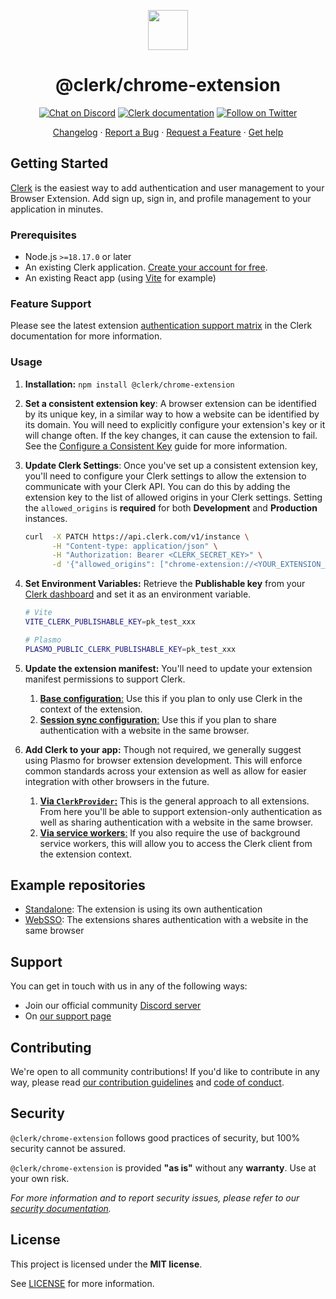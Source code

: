 <p align="center">
  <a href="https://clerk.com?utm_source=github&utm_medium=clerk_chrome_extension" target="_blank" rel="noopener noreferrer">
    <picture>
      <source media="(prefers-color-scheme: dark)" srcset="https://images.clerk.com/static/logo-dark-mode-400x400.png">
      <img src="https://images.clerk.com/static/logo-light-mode-400x400.png" height="64">
    </picture>
  </a>
  <br />
  <h1 align="center">@clerk/chrome-extension</h1>
</p>

<div align="center">

[![Chat on Discord](https://img.shields.io/discord/856971667393609759.svg?logo=discord)](https://clerk.com/discord)
[![Clerk documentation](https://img.shields.io/badge/documentation-clerk-green.svg)](https://clerk.com/docs?utm_source=github&utm_medium=clerk_chrome_extension)
[![Follow on Twitter](https://img.shields.io/twitter/follow/ClerkDev?style=social)](https://twitter.com/intent/follow?screen_name=ClerkDev)

[Changelog](https://github.com/clerk/javascript/blob/main/packages/chrome-extension/CHANGELOG.md)
·
[Report a Bug](https://github.com/clerk/javascript/issues/new?assignees=&labels=needs-triage&projects=&template=BUG_REPORT.yml)
·
[Request a Feature](https://feedback.clerk.com/roadmap)
·
[Get help](https://clerk.com/contact/support?utm_source=github&utm_medium=clerk_chrome_extension)

</div>

## Getting Started

[Clerk](https://clerk.com/?utm_source=github&utm_medium=clerk_chrome_extension) is the easiest way to add authentication and user management to your Browser Extension. Add sign up, sign in, and profile management to your application in minutes.

### Prerequisites

- Node.js `>=18.17.0` or later
- An existing Clerk application. [Create your account for free](https://dashboard.clerk.com/sign-up?utm_source=github&utm_medium=clerk_chrome_extension).
- An existing React app (using [Vite](https://crxjs.dev/vite-plugin/) for example)

### Feature Support

Please see the latest extension [authentication support matrix](https://clerk.com/docs/references/chrome-extension/overview?utm_source=github&utm_medium=clerk_chrome_extension) in the Clerk documentation for more information.

### Usage

1.  **Installation:** `npm install @clerk/chrome-extension`
2.  **Set a consistent extension key**: A browser extension can be identified by its unique key, in a similar way to how a website can be identified by its domain. You will need to explicitly configure your extension's key or it will change often. If the key changes, it can cause the extension to fail. See the [Configure a Consistent Key](https://clerk.com/docs/references/chrome-extension/configure-consistent-crx-id?utm_source=github&utm_medium=clerk_chrome_extension) guide for more information.
3.  **Update Clerk Settings**: Once you've set up a consistent extension key, you'll need to configure your Clerk settings to allow the extension to communicate with your Clerk API.
    You can do this by adding the extension key to the list of allowed origins in your Clerk settings. Setting the `allowed_origins` is **required** for both **Development** and **Production** instances.

    ```bash
    curl  -X PATCH https://api.clerk.com/v1/instance \
          -H "Content-type: application/json" \
          -H "Authorization: Bearer <CLERK_SECRET_KEY>" \
          -d '{"allowed_origins": ["chrome-extension://<YOUR_EXTENSION_KEY>"]}'
    ```

4.  **Set Environment Variables:** Retrieve the **Publishable key** from your [Clerk dashboard](https://dashboard.clerk.com/last-active?path=api-keys&utm_source=github&utm_medium=clerk_chrome_extension) and set it as an environment variable.

    ```sh
    # Vite
    VITE_CLERK_PUBLISHABLE_KEY=pk_test_xxx
    ```

    ```sh
    # Plasmo
    PLASMO_PUBLIC_CLERK_PUBLISHABLE_KEY=pk_test_xxx
    ```

5.  **Update the extension manifest:** You'll need to update your extension manifest permissions to support Clerk.
    1. [**Base configuration**:](/packages/chrome-extension/docs/manifest.md#base-configuration) Use this if you plan to only use Clerk in the context of the extension.
    2. [**Session sync configuration**:](/packages/chrome-extension/docs/manifest.md#sync-host-configuration) Use this if you plan to share authentication with a website in the same browser.
6.  **Add Clerk to your app:** Though not required, we generally suggest using Plasmo for browser extension development. This will enforce common standards across your extension as well as allow for easier integration with other browsers in the future.

    1. [**Via `ClerkProvider`:**](/packages/chrome-extension/docs/clerk-provider.md) This is the general approach to all extensions. From here you'll be able to support extension-only authentication as well as sharing authentication with a website in the same browser.
    2. [**Via service workers**:](/packages/chrome-extension/docs/service-workers.md) If you also require the use of background service workers, this will allow you to access the Clerk client from the extension context.

## Example repositories

- [Standalone](https://github.com/clerk/clerk-chrome-extension-starter/tree/main): The extension is using its own authentication
- [WebSSO](https://github.com/clerk/clerk-chrome-extension-starter/tree/webapp_sso): The extensions shares authentication with a website in the same browser

## Support

You can get in touch with us in any of the following ways:

- Join our official community [Discord server](https://clerk.com/discord)
- On [our support page](https://clerk.com/contact/support?utm_source=github&utm_medium=clerk_chrome_extension)

## Contributing

We're open to all community contributions! If you'd like to contribute in any way, please read [our contribution guidelines](https://github.com/clerk/javascript/blob/main/docs/CONTRIBUTING.md) and [code of conduct](https://github.com/clerk/javascript/blob/main/docs/CODE_OF_CONDUCT.md).

## Security

`@clerk/chrome-extension` follows good practices of security, but 100% security cannot be assured.

`@clerk/chrome-extension` is provided **"as is"** without any **warranty**. Use at your own risk.

_For more information and to report security issues, please refer to our [security documentation](https://github.com/clerk/javascript/blob/main/docs/SECURITY.md)._

## License

This project is licensed under the **MIT license**.

See [LICENSE](https://github.com/clerk/javascript/blob/main/packages/chrome-extension/LICENSE) for more information.
